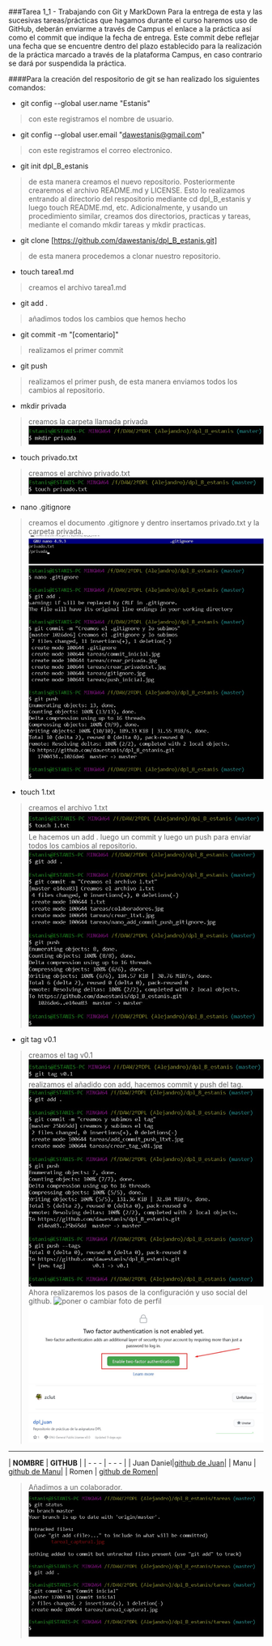###Tarea 1_1 - Trabajando con Git y MarkDown
Para la entrega de esta y las sucesivas tareas/prácticas que hagamos 
durante el curso haremos uso de GitHub, deberán enviarme a través de 
Campus el enlace a la práctica así como el commit que indique la fecha 
de entrega. Este commit debe reflejar una fecha que se encuentre dentro 
del plazo establecido para la realización de la práctica marcado a 
través de la plataforma Campus, en caso contrario se dará por suspendida 
la práctica.

####Para la creación del respositorio de git se han realizado los siguientes comandos:
- git config --global user.name "Estanis" 
> con este registramos el nombre de usuario.
- git config --global user.email "dawestanis@gmail.com" 
> con este registramos el correo electronico.
- git init dpl_B_estanis 
> de esta manera creamos el nuevo repositorio. Posteriormente crearemos el archivo README.md y LICENSE. Esto lo realizamos entrando al directorio del respositorio mediante cd dpl_B_estanis y luego touch README.md, etc. Adicionalmente, y usando un procedimiento similar, creamos dos directorios, practicas y tareas, mediante el comando mkdir tareas y mkdir practicas.
- git clone [https://github.com/dawestanis/dpl_B_estanis.git] 
> de esta manera procedemos a clonar nuestro repositorio.
- touch tarea1.md 
> creamos el archivo tarea1.md 
- git add . 
> añadimos todos los cambios que hemos hecho
- git commit -m "[comentario]"
> realizamos el primer commit 
- git push
> realizamos el primer push, de esta manera enviamos todos los cambios al repositorio.
- mkdir privada
> creamos la carpeta llamada privada
![privada.jpg](crear_privada.jpg)
- touch privado.txt
> creamos el archivo privado.txt
![privado.txt](crear_privadotxt.jpg)
- nano .gitignore
> creamos el documento .gitignore y dentro insertamos privado.txt y la carpeta privada.
![gitignore.jpg](gitignore.jpg)
![modificar, hacer add, hacer commit y push de gitignore](nano_add_commit_push_gitignore.jpg)
- touch 1.txt
> creamos el archivo 1.txt
![crear 1txt](crear_1txt.jpg)
> Le hacemos un add . luego un commit y luego un push para enviar todos los cambios al repositorio.
![1.txt](add_commit_push_1txt.jpg)
- git tag v0.1
> creamos el tag v0.1
![tag v0.1](crear_tag_v01.jpg)
> realizamos el añadido con add, hacemos commit y push del tag.
![add,commit y push de tag v0.1](add_commit_push_tag.jpg)
> Ahora realizaremos los pasos de la configuración y uso social del github.
![poner o cambiar foto de perfil](cambiar_añadir_foto_perfil_github.jpg)
![poner doble factor de autenticación](autenticacion_endos_pasos.jpg)
![seguir a juan](seguir_juan.jpg)
![poner estrella a juan](star_juan.jpg)
- - -
| **NOMBRE** | **GITHUB** |
| - - - | - - - |
| Juan Daniel|[github de Juan](https://github.com/zclut/dpl_juan)|
| Manu | [github de Manu](https://github.com/klasinky)|
| Romen | [github de Romen](https://github.com/romentoss/dpl_B_romen)|

> Añadimos a un colaborador.
![Colaborador Alejandro](commit_inicial.jpg)

